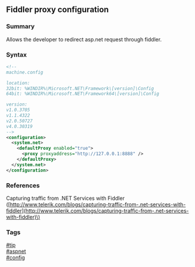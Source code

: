 ## Fiddler proxy configuration

### Summary
Allows the developer to redirect asp.net request through fiddler.  

### Syntax
```xml
<!-- 
machine.config 

location:
32bit: %WINDIR%\Microsoft.NET\Framework\[version]\Config
64bit: %WINDIR%\Microsoft.NET\Framework64\[version]\Config 

version:
v1.0.3705
v1.1.4322
v2.0.50727
v4.0.30319
-->
<configuration>
  <system.net>
    <defaultProxy enabled="true">
      <proxy proxyaddress="http://127.0.0.1:8888" />
    </defaultProxy>
  </system.net>
</configuration>
```  

### References  
Capturing traffic from .NET Services with Fiddler \([http://www.telerik.com/blogs/capturing-traffic-from-.net-services-with-fiddler](http://www.telerik.com/blogs/capturing-traffic-from-.net-services-with-fiddler)\)  

### Tags  
[#tip](../../tips.md)  
[#aspnet](../aspnet.md)  
[#config](config.md)